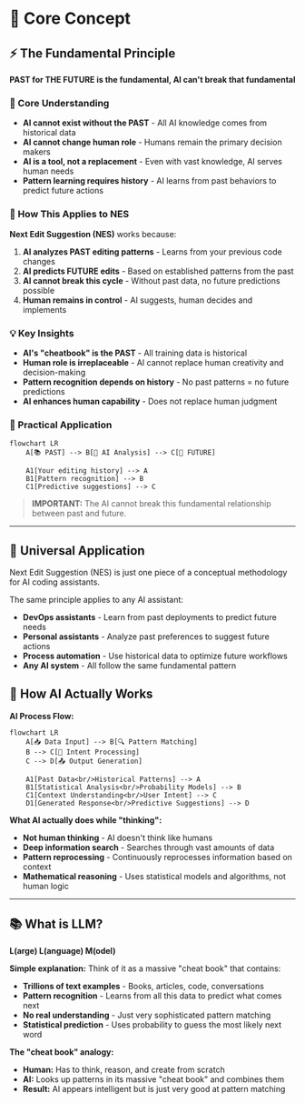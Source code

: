# 🧠 Core Concept

## ⚡ The Fundamental Principle

**PAST for THE FUTURE is the fundamental, AI can't break that fundamental**

### 🎯 Core Understanding

- **AI cannot exist without the PAST** - All AI knowledge comes from historical data
- **AI cannot change human role** - Humans remain the primary decision makers
- **AI is a tool, not a replacement** - Even with vast knowledge, AI serves human needs
- **Pattern learning requires history** - AI learns from past behaviors to predict future actions

### 🔄 How This Applies to NES

**Next Edit Suggestion (NES)** works because:

1. **AI analyzes PAST editing patterns** - Learns from your previous code changes
2. **AI predicts FUTURE edits** - Based on established patterns from the past
3. **AI cannot break this cycle** - Without past data, no future predictions possible
4. **Human remains in control** - AI suggests, human decides and implements

### 💡 Key Insights

- **AI's "cheatbook" is the PAST** - All training data is historical
- **Human role is irreplaceable** - AI cannot replace human creativity and decision-making
- **Pattern recognition depends on history** - No past patterns = no future predictions
- **AI enhances human capability** - Does not replace human judgment

### 🎯 Practical Application

```mermaid
flowchart LR
    A[📚 PAST] --> B[🧠 AI Analysis] --> C[🔮 FUTURE]

    A1[Your editing history] --> A
    B1[Pattern recognition] --> B
    C1[Predictive suggestions] --> C
```

> **IMPORTANT:** The AI cannot break this fundamental relationship between past and future.

---

## 🔄 Universal Application

Next Edit Suggestion (NES) is just one piece of a conceptual methodology for AI coding assistants.

The same principle applies to any AI assistant:

- **DevOps assistants** - Learn from past deployments to predict future needs
- **Personal assistants** - Analyze past preferences to suggest future actions
- **Process automation** - Use historical data to optimize future workflows
- **Any AI system** - All follow the same fundamental pattern

## 🧠 How AI Actually Works

**AI Process Flow:**

```mermaid
flowchart LR
    A[📥 Data Input] --> B[🔍 Pattern Matching]
    B --> C[🎯 Intent Processing]
    C --> D[📤 Output Generation]

    A1[Past Data<br/>Historical Patterns] --> A
    B1[Statistical Analysis<br/>Probability Models] --> B
    C1[Context Understanding<br/>User Intent] --> C
    D1[Generated Response<br/>Predictive Suggestions] --> D
```

**What AI actually does while "thinking":**

- **Not human thinking** - AI doesn't think like humans
- **Deep information search** - Searches through vast amounts of data
- **Pattern reprocessing** - Continuously reprocesses information based on context
- **Mathematical reasoning** - Uses statistical models and algorithms, not human logic

---

## 📚 What is LLM?

**L(arge) L(anguage) M(odel)**

**Simple explanation:** Think of it as a massive "cheat book" that contains:

- **Trillions of text examples** - Books, articles, code, conversations
- **Pattern recognition** - Learns from all this data to predict what comes next
- **No real understanding** - Just very sophisticated pattern matching
- **Statistical prediction** - Uses probability to guess the most likely next word

**The "cheat book" analogy:**

- **Human:** Has to think, reason, and create from scratch
- **AI:** Looks up patterns in its massive "cheat book" and combines them
- **Result:** AI appears intelligent but is just very good at pattern matching
